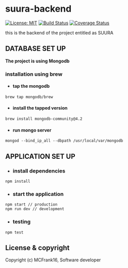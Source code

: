# suura-backend
[![License: MIT](https://img.shields.io/badge/License-MIT-yellow.svg)](https://opensource.org/licenses/MIT)
[![Build Status](https://travis-ci.org/MCFrank16/suura-backend.svg?branch=master)](https://travis-ci.org/MCFrank16/suura-backend)
[![Coverage Status](https://coveralls.io/repos/github/MCFrank16/suura-backend/badge.svg?branch=master)](https://coveralls.io/github/MCFrank16/suura-backend?branch=master)

this is the backend of the project entitled as SUURA

## DATABASE SET UP
**The project is using Mongodb**
### installation using brew

- #### tap the mongodb
```
brew tap mongodb/brew
```
- #### install the tapped version
```
brew install mongodb-community@4.2
```
- #### run mongo server
```
mongod --bind_ip_all --dbpath /usr/local/var/mongodb
```

## APPLICATION SET UP
- ### install dependencies
```
npm install
```
- ### start the application
```
npm start // production
npm run dev // development
```
- ### testing
```
npm test
```


## License & copyright
Copyright (c) MCFrank16, Software developer